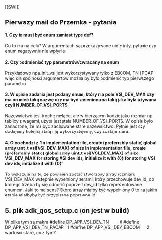 [[SWI]]

## Pierwszy mail do Przemka - pytania
#### 1. Czy to musi być enum zamiast type def? 
Co to ma na celu? W argumentach są przekazywane uinty inty, pytanie czy enum negatywnie nie wpłynie

#### 2. Czy podmieniać typ parametrów/zwracany na enum
Przykładowo npa_init_vsi jest wykorzystywany tylko z EBCOM, TN i PCAP więc dla spójności argumentów można by było podmienić typ pierwszego parametru


#### 3. W opisie zadania jest podany enum, który ma pole VSI_DEV_MAX czy ma on mieć taką nazwę czy ma być zmieniona na taką jaka była używana czyli NUMBER_OF_VSI_PORTS
Nazewnictwo jest trochę mylące, ale w bierzącym kodzie jako rozmiar np tablicy z wagami, użyta jest stała NUMBER_OF_VSI_PORTS. W opisie było zanaczone, że ma być zachowane stare nazewnictwo. Pytnie jest czy dodajemy kolejną stałą i ją wykorzystujemy, czy zostaje stara.

#### 4. O co chodzi z "In implementation file, create (preferrably static) global array uint_t vsi\[VSI_DEV_MAX\] of size In implementation file, create (preferrably static) global array uint_t vsi\[VSI_DEV_MAX] of size VSI_DEV_MAX for storing VSI dev ids, initialize it with {0} for storing VSI dev ids, initialize it with {0}"
To wskazuje na to, że powinien zostać stworzony array rozmiaru VSI_DEV_MAX wstępnie wypełniony zerami, który przechowuje dev_id, do którego trzeba by się odnosić poprzed dev_id tylko reprezentowane enumem. Jaki to ma sens?
Skoro array miałby być wypełniony 0 to na jakim etapie miałbyby być przypisane poprawne Id

## 5. plik adk_qos_setup.c (on jest w build)
W pliku tym są makra
\#define DP_APP_VSI_DEV_TN         0
\#define DP_APP_VSI_DEV_TN_PACAP   1
\#define DP_APP_VSI_DEV_EBCOM      2
wartości stare, co z tym?

